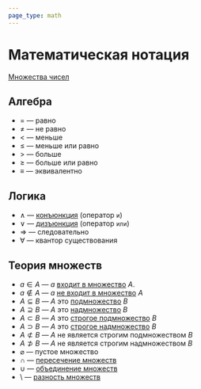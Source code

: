 ```yaml
---
page_type: math
---
```

# Математическая нотация

[Множества чисел]([[20221030192444]])

## Алгебра

* $=$ — равно
* $\neq$ — не равно
* $<$ — меньше
* $\leq$ — меньше или равно
* $>$ — больше
* $\geq$ — больше или равно
* $\equiv$ — эквивалентно

## Логика

* $\land$ — [конъюнкция]([[20221120111255]]) (оператор `и`)
* $\lor$ — [дизъюнкция]([[20221120111257]]) (оператор `или`)
* $\Rightarrow$ — следовательно
* $\forall$ — квантор существования

## Теория множеств

* $a \in A$ — $a$ [входит в множество]([[20221031233633]]) $A$.
* $a \notin A$ — $a$ [не входит в множество]([[20221031233633]]) $A$
* $A \subseteq B$ — $A$ это [подмножество]([[20221101234235]]) $B$
* $A \supseteq B$ — $A$ это [надмножество]([[20221101234235]]) $B$
* $A \subset B$ — $A$ это [строгое подмножество]([[20221101234235]]) $B$
* $A \supset B$ — $A$ это [строгое надмножество]([[20221101234235]]) $B$
* $A \not \subset B$ — $A$ не является строгим подмножеством $B$
* $A \not \supset B$ — $A$ не является строгим надмножеством $B$
* $\varnothing$ — пустое множество
* $\cap$ — [пересечение множеств]([[20221102002259]])
* $\cup$ — [объединение множеств]([[20221106003014]])
* $\setminus$ — [разность множеств]([[20221120191341]])



